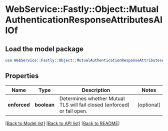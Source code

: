 # WebService::Fastly::Object::MutualAuthenticationResponseAttributesAllOf

## Load the model package
```perl
use WebService::Fastly::Object::MutualAuthenticationResponseAttributesAllOf;
```

## Properties
Name | Type | Description | Notes
------------ | ------------- | ------------- | -------------
**enforced** | **boolean** | Determines whether Mutual TLS will fail closed (enforced) or fail open. | [optional] 

[[Back to Model list]](../README.md#documentation-for-models) [[Back to API list]](../README.md#documentation-for-api-endpoints) [[Back to README]](../README.md)


